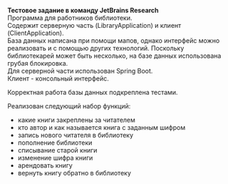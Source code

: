 **Тестовое задание в команду JetBrains Research**  
Программа для работников библиотеки.   
Содержит серверную часть (LibraryApplication) и клиент (ClientApplication).  
База данных написана при помощи мапов, однако интерфейс можно реализовать и с помощью других технологий.
Поскольку библиотекарей может быть несколько,
на базе данных использована грубая блокировка.  
Для серверной части использован Spring Boot.  
Клиент - консольный интерфейс.  
  
Корректная работа базы данных подкреплена тестами.  
  
Реализован следующий набор функций:
- какие книги закреплены за читателем
- кто автор и как называется книга с заданным шифром
- запись нового читателя в библиотеку
- пополнение библиотеки
- списывание старой книги
- изменение шифра книги
- арендовать книгу
- вернуть книгу обратно в библиотеку
